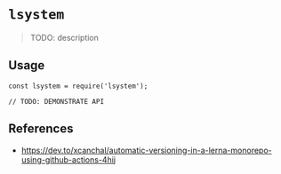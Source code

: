 # `lsystem`

> TODO: description

## Usage

```
const lsystem = require('lsystem');

// TODO: DEMONSTRATE API
```

## References

* https://dev.to/xcanchal/automatic-versioning-in-a-lerna-monorepo-using-github-actions-4hij
